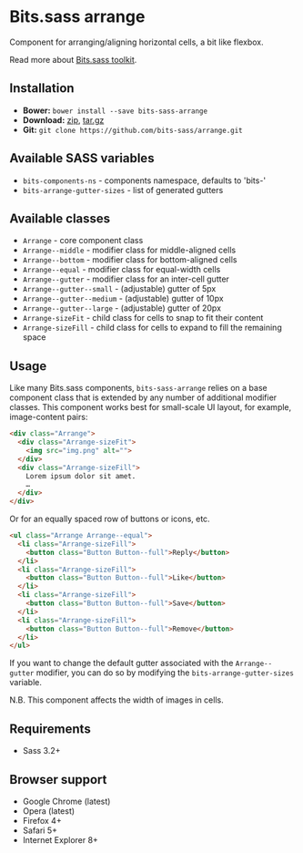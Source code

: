 # Bits.sass arrange

Component for arranging/aligning horizontal cells, a bit like flexbox.

Read more about [Bits.sass toolkit](https://github.com/bits-sass/bits.sass).

## Installation

* __Bower:__ `bower install --save bits-sass-arrange`
* __Download:__ [zip](https://github.com/bits-sass/arrange/zipball/master), [tar.gz](https://github.com/bits-sass/arrange/tarball/master)
* __Git:__ `git clone https://github.com/bits-sass/arrange.git`

## Available SASS variables

* `bits-components-ns` - components namespace, defaults to 'bits-'
* `bits-arrange-gutter-sizes` - list of generated gutters

## Available classes

* `Arrange` - core component class
* `Arrange--middle` - modifier class for middle-aligned cells
* `Arrange--bottom` - modifier class for bottom-aligned cells
* `Arrange--equal` - modifier class for equal-width cells
* `Arrange--gutter` - modifier class for an inter-cell gutter
* `Arrange--gutter--small` - (adjustable) gutter of 5px
* `Arrange--gutter--medium` - (adjustable) gutter of 10px
* `Arrange--gutter--large` - (adjustable) gutter of 20px
* `Arrange-sizeFit` - child class for cells to snap to fit their content
* `Arrange-sizeFill` - child class for cells to expand to fill the remaining space

## Usage

Like many Bits.sass components, `bits-sass-arrange` relies on a base component
class that is extended by any number of additional modifier classes.
This component works best for small-scale UI layout, for example, image-content
pairs:

```html
<div class="Arrange">
  <div class="Arrange-sizeFit">
    <img src="img.png" alt="">
  </div>
  <div class="Arrange-sizeFill">
    Lorem ipsum dolor sit amet.
    …
  </div>
</div>
```

Or for an equally spaced row of buttons or icons, etc.

```html
<ul class="Arrange Arrange--equal">
  <li class="Arrange-sizeFill">
    <button class="Button Button--full">Reply</button>
  </li>
  <li class="Arrange-sizeFill">
    <button class="Button Button--full">Like</button>
  </li>
  <li class="Arrange-sizeFill">
    <button class="Button Button--full">Save</button>
  </li>
  <li class="Arrange-sizeFill">
    <button class="Button Button--full">Remove</button>
  </li>
</ul>
```

If you want to change the default gutter associated with the `Arrange--gutter`
modifier, you can do so by modifying the `bits-arrange-gutter-sizes` variable.

N.B. This component affects the width of images in cells.

## Requirements

* Sass 3.2+

## Browser support

* Google Chrome (latest)
* Opera (latest)
* Firefox 4+
* Safari 5+
* Internet Explorer 8+